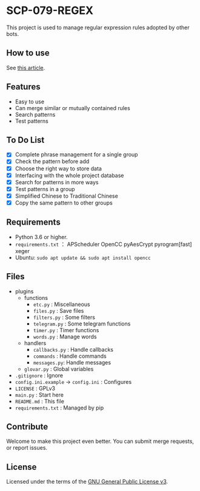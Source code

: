 # SCP-079-REGEX

This project is used to manage regular expression rules adopted by other bots.

## How to use

See [this article](https://scp-079.org/regex/).

## Features

- Easy to use
- Can merge similar or mutually contained rules
- Search patterns
- Test patterns

## To Do List

- [x] Complete phrase management for a single group
- [x] Check the pattern before add
- [x] Choose the right way to store data
- [x] Interfacing with the whole project database
- [x] Search for patterns in more ways
- [x] Test patterns in a group
- [x] Simplified Chinese to Traditional Chinese
- [x] Copy the same pattern to other groups

## Requirements

- Python 3.6 or higher.
- `requirements.txt` ： APScheduler OpenCC pyAesCrypt pyrogram[fast] xeger
- Ubuntu: `sudo apt update && sudo apt install opencc`

## Files

- plugins
    - functions
        - `etc.py` : Miscellaneous
        - `files.py` : Save files
        - `filters.py` : Some filters
        - `telegram.py` : Some telegram functions
        - `timer.py` : Timer functions
        - `words.py` : Manage words
    - handlers
        - `callbacks.py` : Handle callbacks
        - `commands` : Handle commands
        - `messages.py`: Handle messages
    - `glovar.py` : Global variables
- `.gitignore` : Ignore
- `config.ini.example` -> `config.ini` : Configures
- `LICENSE` : GPLv3
- `main.py` : Start here
- `README.md` : This file
- `requirements.txt` : Managed by pip

## Contribute

Welcome to make this project even better. You can submit merge requests, or report issues.

## License

Licensed under the terms of the [GNU General Public License v3](LICENSE).
